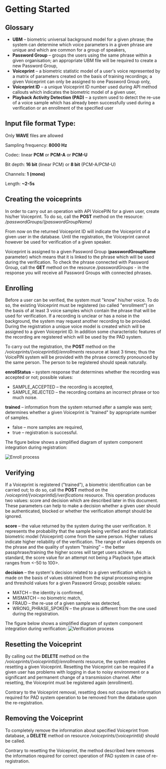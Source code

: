 # Getting Started

## Glossary
*	**UBM** – biometric universal background model for a given phrase; the system can determine which voice parameters in a given phrase are unique and which are common for a group of speakers,
*	**Password Group** – groups the users using the same phrase within a given organisation; an appropriate UBM file will be required to create a new Password Group,
*	**Voiceprint** – a biometric statistic model of a user's voice represented by a matrix of parameters created on the basis of training recordings; a given Voiceprint can only be assigned to one Password Group only,
*	**Voiceprint ID** – a unique Voiceprint ID number used during API method callouts which indicates the biometric model of a given user, 
*	**Playback Activity Detection (PAD)** – a system used to detect the re-use of a voice sample which has already been successfully used during a verification or an enrollment of the specified user

## Input file format Type:

Only **WAVE** files are allowed

Sampling frequency: **8000 Hz**

Codec: linear **PCM** or **PCM-A** or **PCM-U**

Bit depth: **16 bit** (linear PCM) or **8 bit** (PCM-A/PCM-U) 

Channels: **1 (mono)**

Length: **~2-­5s**

## Creating the voiceprints

In order to carry out an operation with API VoicePIN for a given user, create his/her Voiceprint. To do so, call the **POST** method on the resource:
*/passwordGroups/{passwordGroupName}*

From now on the returned Voiceprint ID will indicate the Voiceprint of a given user in the database. Until the registration, the Voiceprint cannot however be used for verification of a given speaker.

Voiceprint is assigned to a given Password Group (**passwordGroupName** parameter) which means that it is linked to the phrase which will be used during the verification. To check the phrase connected with Password Group, call the **GET** method on the resource */passwordGroups* - in the response you will receive all Password Groups with connected phrases.


## Enrolling

Before a user can be verified, the system must "know" his/her voice. To do so, the existing Voiceprint must be registered (so called "enrollment") on the basis of at least 3 voice samples which contain the phrase that will be used for verification. If a recording is unclear or has a noise in the background, the system may request another recording to be provided. During the registration a unique voice model is created which will be assigned to a given Voiceprint ID. In addition some characteristic features of the recording are registered which will be used by the PAD system.

To carry out the registration, the **POST** method on the */voiceprints/{voiceprintId}/enrollments* resource at least 3 times; thus the VoicePIN system will be provided with the phrase correctly pronounced by the same person. The person to be registered should speak naturally. 

**enrollStatus** – system response that determines whether the recording was accepted or not; possible values:
  * SAMPLE_ACCEPTED – the recording is accepted,
  * SAMPLE_REJECTED – the recording contains an incorrect phrase or too much noise.

**trained** – information from the system returned after a sample was sent; determines whether a given Voiceprint is "trained" by appropriate number of samples.
  *	false – more samples are required,
  *	true – registration is successful.

The figure below shows a simplified diagram of system component integration during registration:

![Enroll process](https://cloud.githubusercontent.com/assets/15819858/11125262/45b87e2c-8969-11e5-9a5e-6ebb1da0acbc.png)

## Verifying

If a Voiceprint is registered ("trained"), a biometric identification can be carried out; to do so, call the **POST** method on the */voiceprint/{voiceprintId}/verifications* resource. This operation produces two values: score and decision which are described later in this document. These parameters can help to make a decision whether a given user should be authenticated, blocked or whether the verification attempt should be ignored.

**score** – the value returned by the system during the user verification. It represents the probability that the sample being verified and the statistical biometric model (Voiceprint) come from the same person. Higher values indicate higher reliability of the verification. The range of values depends on the phrase and the quality of system "training" – the better passphrase/training the higher scores will target users achieve. As standard, the score value for an attempt not being a Playback type attack ranges from <-50 to 100>.

**decision** – the system's decision related to a given verification which is made on the basis of values obtained from the signal processing engine and threshold values for a given Password Group; possible values:
  *	MATCH – the identity is confirmed,
  *	MISMATCH – no biometric match,
  *	FRAUD – the re-use of a given sample was detected,
  *	WRONG_PHRASE_SPOKEN – the phrase is different from the one used during the registration.

The figure below shows a simplified diagram of system component integration during verification:
![Verification process](https://cloud.githubusercontent.com/assets/15819858/11124756/cae4b8de-8966-11e5-8be2-7ba87707276c.png)

## Resetting the Voiceprint

By calling out the **DELETE** method on the */voiceprints/{voiceprintId}/enrollments* resource, the system enables resetting a given Voiceprint. Resetting the Voiceprint can be required if a given user has problems with logging in due to noisy environment or a significant and permanent change of a transmission channel. After resetting, the Voiceprint must be registered again (enrollment).

Contrary to the Voiceprint removal, resetting does not cause the information required for PAD system operation to be removed from the database upon the re-registration. 


## Removing the Voiceprint

To completely remove the information about specified Voiceprint from database, a **DELETE** method on resource */voiceprints/{voiceprintId}* should be called.

Contrary to resetting the Voiceprint, the method described here removes the information required for correct operation of PAD system in case of re-registration.

